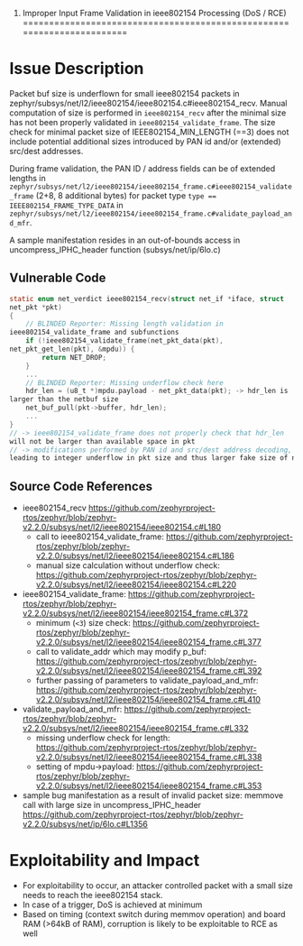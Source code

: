 1. Improper Input Frame Validation in ieee802154 Processing (DoS / RCE)
=======================================================================
# Issue Description
Packet buf size is underflown for small ieee802154 packets in
zephyr/subsys/net/l2/ieee802154/ieee802154.c#ieee802154_recv.
Manual computation of size is performed in `ieee802154_recv` after the
minimal size has not been properly validated in
`ieee802154_validate_frame`. The size check for minimal packet size of
IEEE802154_MIN_LENGTH (==3) does not include potential additional sizes
introduced by PAN id and/or (extended) src/dest addresses.

During frame validation, the PAN ID / address fields can be of extended
lengths in
`zephyr/subsys/net/l2/ieee802154/ieee802154_frame.c#ieee802154_validate_frame`
(2+8, 8 additional bytes) for packet type `type ==
IEEE802154_FRAME_TYPE_DATA`
in
`zephyr/subsys/net/l2/ieee802154/ieee802154_frame.c#validate_payload_and_mfr`.

A sample manifestation resides in an out-of-bounds access in
uncompress_IPHC_header function (subsys/net/ip/6lo.c)

## Vulnerable Code

```c
static enum net_verdict ieee802154_recv(struct net_if *iface, struct
net_pkt *pkt)
{
    // BLINDED Reporter: Missing length validation in
ieee802154_validate_frame and subfunctions
    if (!ieee802154_validate_frame(net_pkt_data(pkt),
net_pkt_get_len(pkt), &mpdu)) {
        return NET_DROP;
    }
    ...
    // BLINDED Reporter: Missing underflow check here
    hdr_len = (u8_t *)mpdu.payload - net_pkt_data(pkt); -> hdr_len is
larger than the netbuf size
    net_buf_pull(pkt->buffer, hdr_len);
    ...
}
// -> ieee802154_validate_frame does not properly check that hdr_len
will not be larger than available space in pkt
// -> modifications performed by PAN id and src/dest address decoding,
leading to integer underflow in pkt size and thus larger fake size of netbuf
```

## Source Code References
- ieee802154_recv
https://github.com/zephyrproject-rtos/zephyr/blob/zephyr-v2.2.0/subsys/net/l2/ieee802154/ieee802154.c#L180
    - call to ieee802154_validate_frame:
https://github.com/zephyrproject-rtos/zephyr/blob/zephyr-v2.2.0/subsys/net/l2/ieee802154/ieee802154.c#L186
    - manual size calculation without underflow check:
https://github.com/zephyrproject-rtos/zephyr/blob/zephyr-v2.2.0/subsys/net/l2/ieee802154/ieee802154.c#L220
- ieee802154_validate_frame:
https://github.com/zephyrproject-rtos/zephyr/blob/zephyr-v2.2.0/subsys/net/l2/ieee802154/ieee802154_frame.c#L372
    - minimum (`<3`) size check:
https://github.com/zephyrproject-rtos/zephyr/blob/zephyr-v2.2.0/subsys/net/l2/ieee802154/ieee802154_frame.c#L377
    - call to validate_addr which may modify p_buf:
https://github.com/zephyrproject-rtos/zephyr/blob/zephyr-v2.2.0/subsys/net/l2/ieee802154/ieee802154_frame.c#L392
    - further passing of parameters to validate_payload_and_mfr:
https://github.com/zephyrproject-rtos/zephyr/blob/zephyr-v2.2.0/subsys/net/l2/ieee802154/ieee802154_frame.c#L410
- validate_payload_and_mfr:
https://github.com/zephyrproject-rtos/zephyr/blob/zephyr-v2.2.0/subsys/net/l2/ieee802154/ieee802154_frame.c#L332
    - missing underflow check for length:
https://github.com/zephyrproject-rtos/zephyr/blob/zephyr-v2.2.0/subsys/net/l2/ieee802154/ieee802154_frame.c#L338
    - setting of mpdu->payload:
https://github.com/zephyrproject-rtos/zephyr/blob/zephyr-v2.2.0/subsys/net/l2/ieee802154/ieee802154_frame.c#L353
- sample bug manifestation as a result of invalid packet size: memmove
call with large size in uncompress_IPHC_header
https://github.com/zephyrproject-rtos/zephyr/blob/zephyr-v2.2.0/subsys/net/ip/6lo.c#L1356


# Exploitability and Impact
- For exploitability to occur, an attacker controlled packet with a
small size needs to reach the ieee802154 stack.
- In case of a trigger, DoS is achieved at minimum
- Based on timing (context switch during memmov operation) and board RAM
(>64kB of RAM), corruption is likely to be exploitable to RCE as well
